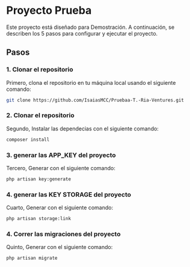 # Proyecto Prueba

Este proyecto está diseñado para Demostración. A continuación, se describen los 5 pasos para configurar y ejecutar el proyecto.

## Pasos

### 1. Clonar el repositorio
Primero, clona el repositorio en tu máquina local usando el siguiente comando:

```bash
git clone https://github.com/IsaiasMCC/Pruebaa-T.-Ria-Ventures.git

```
### 2. Clonar el repositorio
Segundo, Instalar las dependecias con el siguiente comando:

```bash
composer install

```
### 3. generar las APP_KEY del proyecto
Tercero, Generar con el siguiente comando:

```bash
php artisan key:generate

```
### 4. generar las KEY STORAGE del proyecto
Cuarto, Generar con el siguiente comando:

```bash
php artisan storage:link

```

### 4. Correr las migraciones del proyecto
Quinto, Generar con el siguiente comando:

```bash
php artisan migrate

```
